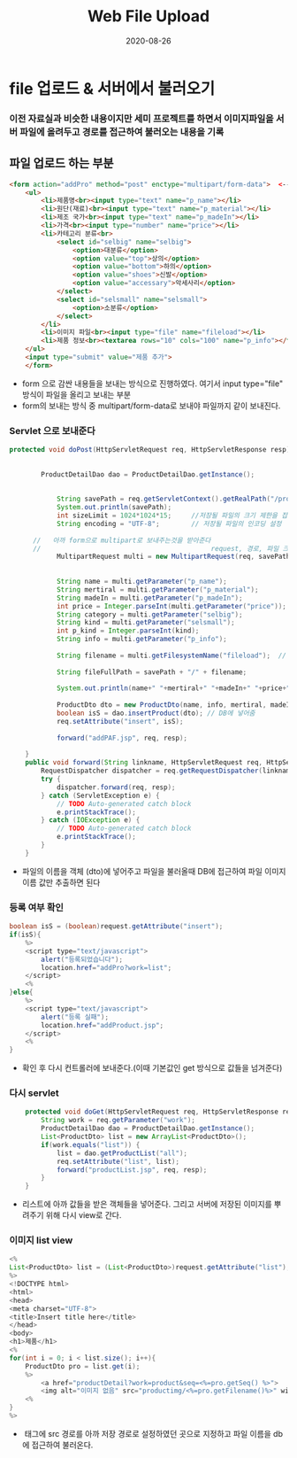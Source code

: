 ﻿---
layout: post
title:  "Web File Upload"
date:   2020-08-26
categories: [web]
---

# file 업로드 & 서버에서 불러오기

###  이전 자료실과 비슷한 내용이지만 세미 프로젝트를 하면서 이미지파일을 서버 파일에 올려두고 경로를 접근하여 불러오는 내용을 기록

## 파일 업로드 하는 부분

```html
<form action="addPro" method="post" enctype="multipart/form-data">  <-- 보내주는 방식이 중요 -->
	<ul>
		<li>제품명<br><input type="text" name="p_name"></li>
		<li>원단(재료)<br><input type="text" name="p_material"></li>
		<li>제조 국가<br><input type="text" name="p_madeIn"></li>
		<li>가격<br><input type="number" name="price"></li>
		<li>카테고리 분류<br>
			<select id="selbig" name="selbig">
				<option>대분류</option>
				<option value="top">상의</option>
				<option value="bottom">하의</option>
				<option value="shoes">신발</option>
				<option value="accessary">악세사리</option>
			</select>
			<select id="selsmall" name="selsmall">
				<option>소분류</option>
			</select>
		</li>
		<li>이미지 파일<br><input type="file" name="fileload"></li>
		<li>제품 정보<br><textarea rows="10" cols="100" name="p_info"></textarea></li>
	</ul>
	<input type="submit" value="제품 추가">
	</form>
```

- form 으로 감싼 내용들을 보내는 방식으로 진행하였다. 여기서 input type="file" 방식이 파일을 올리고 보내는 부분
- form의 보내는 방식 중 multipart/form-data로 보내야 파일까지 같이 보내진다. 


### Servlet 으로 보내준다

```java
protected void doPost(HttpServletRequest req, HttpServletResponse resp) throws ServletException, IOException {
		
		
		ProductDetailDao dao = ProductDetailDao.getInstance();
		
	
			String savePath = req.getServletContext().getRealPath("/productimg");   // 실제 파일이 저장될 경로를 잡아준다
			System.out.println(savePath);
			int sizeLimit = 1024*1024*15;     //저장될 파일의 크기 제한을 잡아준다
			String encoding = "UTF-8";        // 저장될 파일의 인코딩 설정
			
      //   아까 form으로 multipart로 보내주는것을 받아준다 
      //                                           request, 경로, 파일 크기, 인코딩설정, 중복파일 방지 기능
			MultipartRequest multi = new MultipartRequest(req, savePath, sizeLimit, encoding, new DefaultFileRenamePolicy());		
			
			
			String name = multi.getParameter("p_name");
			String mertiral = multi.getParameter("p_material");
			String madeIn = multi.getParameter("p_madeIn");
			int price = Integer.parseInt(multi.getParameter("price"));
			String category = multi.getParameter("selbig");
			String kind = multi.getParameter("selsmall");
			int p_kind = Integer.parseInt(kind);
			String info = multi.getParameter("p_info");
			
			String filename = multi.getFilesystemName("fileload");  // 파일의 이름만 받아준다.
			
			String fileFullPath = savePath + "/" + filename;
			
			System.out.println(name+" "+mertiral+" "+madeIn+" "+price+" "+category+" "+kind+" "+fileFullPath+" "+info+" ");
			
			ProductDto dto = new ProductDto(name, info, mertiral, madeIn, price, category, p_kind, filename); // 받은 값들을 객체에 넣어준다(이미지 파일과 묶기위해)
			boolean isS = dao.insertProduct(dto); // DB에 넣어줌
			req.setAttribute("insert", isS);
		
			forward("addPAF.jsp", req, resp);
		
	}
	public void forward(String linkname, HttpServletRequest req, HttpServletResponse resp) {
		RequestDispatcher dispatcher = req.getRequestDispatcher(linkname);
		try {
			dispatcher.forward(req, resp);
		} catch (ServletException e) {
			// TODO Auto-generated catch block
			e.printStackTrace();
		} catch (IOException e) {
			// TODO Auto-generated catch block
			e.printStackTrace();
		}
	}
```  

- 파일의 이름을 객체 (dto)에 넣어주고 파일을 불러올때 DB에 접근하여 파일 이미지 이름 값만 추출하면 된다

### 등록 여부 확인
```java
boolean isS = (boolean)request.getAttribute("insert");
if(isS){
	%>
	<script type="text/javascript">
		alert("등록되었습니다");
		location.href="addPro?work=list";
	</script>
	<%
}else{
	%>
	<script type="text/javascript">
		alert("등록 실패");
		location.href="addProduct.jsp";
	</script>	
	<%
}
```
- 확인 후 다시 컨트롤러에 보내준다.(이때 기본값인 get 방식으로 값들을 넘겨준다)

### 다시 servlet
```java
	protected void doGet(HttpServletRequest req, HttpServletResponse resp) throws ServletException, IOException {
		String work = req.getParameter("work");
		ProductDetailDao dao = ProductDetailDao.getInstance();
		List<ProductDto> list = new ArrayList<ProductDto>();
		if(work.equals("list")) {
			list = dao.getProductList("all");
			req.setAttribute("list", list);
			forward("productList.jsp", req, resp);
		}
	}
```
- 리스트에 아까 값들을 받은 객체들을 넣어준다. 그리고 서버에 저장된 이미지를 뿌려주기 위해 다시 view로 간다.

### 이미지 list view
```java
<%
List<ProductDto> list = (List<ProductDto>)request.getAttribute("list");
%>    
<!DOCTYPE html>
<html>
<head>
<meta charset="UTF-8">
<title>Insert title here</title>
</head>
<body>
<h1>제품</h1>
<%
for(int i = 0; i < list.size(); i++){
	ProductDto pro = list.get(i);
	%>
		<a href="productDetail?work=product&seq=<%=pro.getSeq() %>">
		<img alt="이미지 없음" src="productimg/<%=pro.getFilename()%>" width="300px" height="300px"></a>
	<%
}
%>
```
- <img > 태그에 src 경로를 아까 저장 경로로 설정하였던 곳으로 지정하고 파일 이름을 db에 접근하여 불러온다.
